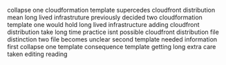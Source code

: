 collapse one cloudformation template supercedes cloudfront distribution mean long lived infrastruture previously decided two cloudformation template one would hold long lived infrastructure adding cloudfront distribution take long time practice isnt possible cloudfront distribution file distinction two file becomes unclear second template needed information first collapse one template consequence template getting long extra care taken editing reading